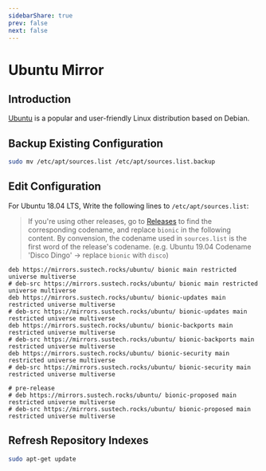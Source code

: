 ```yaml
---
sidebarShare: true
prev: false
next: false
---
```


# Ubuntu Mirror

## Introduction

[Ubuntu](https://ubuntu.com/) is a popular and user-friendly Linux distribution based on Debian.

## Backup Existing Configuration

``` sh
sudo mv /etc/apt/sources.list /etc/apt/sources.list.backup
```

## Edit Configuration

For Ubuntu 18.04 LTS, Write the following lines to `/etc/apt/sources.list`:
> If you're using other releases, go to [Releases](https://wiki.ubuntu.com/Releases) to find the corresponding codename, and replace `bionic` in the following content.
> By convension, the codename used in `sources.list` is the first word of the release's codename. (e.g. Ubuntu 19.04 Codename 'Disco Dingo' -> replace `bionic` with `disco`)

```
deb https://mirrors.sustech.rocks/ubuntu/ bionic main restricted universe multiverse
# deb-src https://mirrors.sustech.rocks/ubuntu/ bionic main restricted universe multiverse
deb https://mirrors.sustech.rocks/ubuntu/ bionic-updates main restricted universe multiverse
# deb-src https://mirrors.sustech.rocks/ubuntu/ bionic-updates main restricted universe multiverse
deb https://mirrors.sustech.rocks/ubuntu/ bionic-backports main restricted universe multiverse
# deb-src https://mirrors.sustech.rocks/ubuntu/ bionic-backports main restricted universe multiverse
deb https://mirrors.sustech.rocks/ubuntu/ bionic-security main restricted universe multiverse
# deb-src https://mirrors.sustech.rocks/ubuntu/ bionic-security main restricted universe multiverse

# pre-release
# deb https://mirrors.sustech.rocks/ubuntu/ bionic-proposed main restricted universe multiverse
# deb-src https://mirrors.sustech.rocks/ubuntu/ bionic-proposed main restricted universe multiverse
```

## Refresh Repository Indexes

``` sh
sudo apt-get update
```
